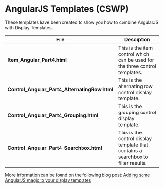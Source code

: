 AngularJS Templates (CSWP)
================

These templates have been created to show you how to combine AngularJS with Display Templates.

File | Desciption
--- | ---
__Item_Angular_Part4.html__ | This is the item control which can be used for the three control templates.
__Control_Angular_Part4_AlternatingRow.html__ | This is the alternating row control display template.
__Control_Angular_Part4_Grouping.html__ | This is the grouping control display template.
__Control_Angular_Part4_Searchbox.html__ | This is the control display template that contains a searchbox to filter results.

More information can be found on the following blog post: [Adding some AngularJS magic to your display templates](http://www.eliostruyf.com/adding-some-angularjs-magic-to-your-display-templates/ "Adding some AngularJS magic to your display templates")